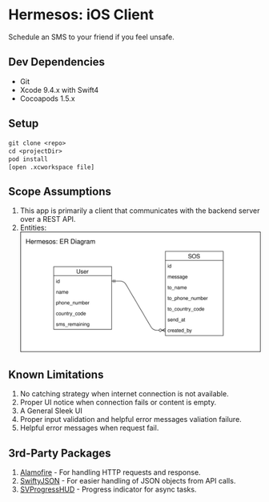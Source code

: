 # Hermesos: iOS Client

Schedule an SMS to your friend if you feel unsafe.

## Dev Dependencies

- Git
- Xcode 9.4.x with Swift4
- Cocoapods 1.5.x

## Setup

	git clone <repo>
	cd <projectDir>
	pod install
	[open .xcworkspace file]
	
## Scope Assumptions

1. This app is primarily a client that communicates with the backend server over a REST API.
2. Entities: ![](docs/hermesos-erd.svg) 

## Known Limitations

1. No catching strategy when internet connection is not available.
2. Proper UI notice when connection fails or content is empty.
3. A General Sleek UI
4. Proper input validation and helpful error messages valiation failure.
5. Helpful error messages when request fail.
	
## 3rd-Party Packages

1. [Alamofire](https://github.com/Alamofire/Alamofire) - For handling HTTP requests and response.
2. [SwiftyJSON](https://github.com/SwiftyJSON/SwiftyJSON) - For easier handling of JSON objects from API calls.
3. [SVProgressHUD](https://www.cocoacontrols.com/controls/svprogresshud) - Progress indicator for async tasks.
